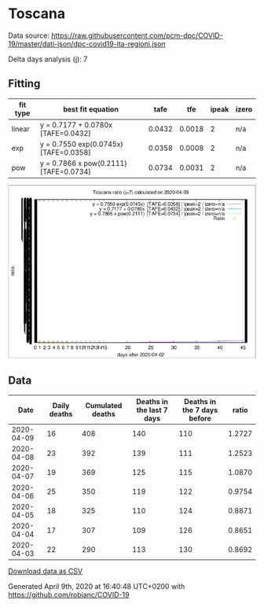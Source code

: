 # Toscana

Data source: https://raw.githubusercontent.com/pcm-dpc/COVID-19/master/dati-json/dpc-covid19-ita-regioni.json

Delta days analysis (j): 7

## Fitting 
|fit type|best fit equation|tafe|tfe|ipeak|izero|
|-------|-----|--------|------|---|---|
|linear|y = 0.7177 + 0.0780x  [TAFE=0.0432]|0.0432|0.0018|2|n/a|
|exp|y = 0.7550 exp(0.0745x)  [TAFE=0.0358]|0.0358|0.0008|2|n/a|
|pow|y = 0.7866 x pow(0.2111)  [TAFE=0.0734]|0.0734|0.0031|2|n/a|

![Plot](COVID-19_toscana_j7_2020-04-09.png)

## Data
|Date|Daily deaths|Cumulated deaths|Deaths in the last 7 days|Deaths in the 7 days before|ratio|
|----|----------|-----------|-------|--------------------|-----|
|2020-04-09|16|408|140|110|1.2727|
|2020-04-08|23|392|139|111|1.2523|
|2020-04-07|19|369|125|115|1.0870|
|2020-04-06|25|350|119|122|0.9754|
|2020-04-05|18|325|110|124|0.8871|
|2020-04-04|17|307|109|126|0.8651|
|2020-04-03|22|290|113|130|0.8692|

[Download data as CSV](COVID-19_toscana_j7_2020-04-09.csv)

Generated April 9th, 2020 at 16:40:48 UTC+0200 with https://github.com/robianc/COVID-19
